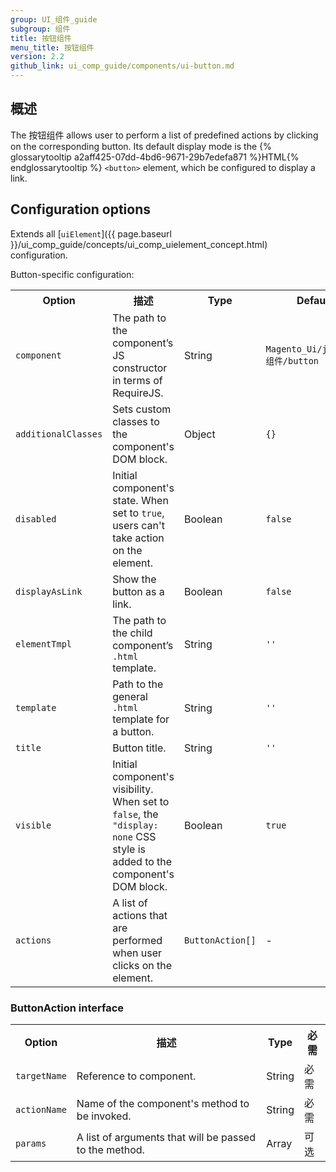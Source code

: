 ```yaml
---
group: UI_组件_guide
subgroup: 组件
title: 按钮组件
menu_title: 按钮组件
version: 2.2
github_link: ui_comp_guide/components/ui-button.md
---
```


## 概述

The 按钮组件 allows user to perform a list of predefined actions by clicking on the corresponding button. Its default display mode is the {% glossarytooltip a2aff425-07dd-4bd6-9671-29b7edefa871 %}HTML{% endglossarytooltip %} `<button>` element, which be configured to display a link.

## Configuration options

Extends all [`uiElement`]({{ page.baseurl }}/ui_comp_guide/concepts/ui_comp_uielement_concept.html) configuration.

Button-specific configuration:

<table>
  <tr>
    <th>Option </th>
    <th>描述</th>
    <th>Type</th>
    <th>Default</th>
  </tr>
  <tr>
    <td><code>component</code></td>
    <td>The path to the component’s JS constructor in terms of RequireJS.</td>
    <td>String</td>
    <td><code>Magento_Ui/js/form/组件/button</code></td>
  </tr>
  <tr>
    <td><code>additionalClasses</code></td>
    <td>Sets custom classes to the component's DOM block.</td>
    <td>Object</td>
    <td><code>{}</code></td>
  </tr>
  <tr>
    <td><code>disabled</code></td>
    <td>Initial component's state. When set to <code>true</code>, users can't take action on the element.</td>
    <td>Boolean</td>
    <td><code>false</code></td>
  </tr>
  <tr>
    <td><code>displayAsLink</code></td>
    <td>Show the button as a link.</td>
    <td>Boolean</td>
    <td><code>false</code></td>
  </tr>
  <tr>
    <td><code>elementTmpl</code></td>
    <td>The path to the child component’s <code>.html</code> template.</td>
    <td>String</td>
    <td><code>''</code></td>
  </tr>
  <tr>
    <td><code>template</code></td>
    <td>Path to the general <code>.html</code> template for a button.</td>
    <td>String</td>
    <td><code>''</code></td>
  </tr>
  <tr>
    <td><code>title</code></td>
    <td>Button title.</td>
    <td>String</td>
    <td><code>''</code></td>
  </tr>
  <tr>
    <td><code>visible</code></td>
    <td>Initial component's visibility. When set to <code>false</code>, the <code>"display: none</code> CSS style is added to the component's DOM block.</td>
    <td>Boolean</td>
    <td><code>true</code></td>
  </tr>
  <tr>
    <td><code>actions</code></td>
    <td>A list of actions that are performed when user clicks on the element.</td>
    <td><code>ButtonAction[]</code></td>
    <td>-</td>
  </tr>
</table>

### ButtonAction interface

<table>
  <tr>
    <th>Option</th>
    <th>描述</th>
    <th>Type</th>
    <th>必需</th>
  </tr>
  <tr>
    <td><code>targetName</code></td>
    <td>Reference to component.</td>
    <td>String</td>
    <td>必需</td>
  </tr>
  <tr>
    <td><code>actionName</code></td>
    <td>Name of the component's method to be invoked.</td>
    <td>String</td>
    <td>必需</td>
  </tr>
  <tr>
    <td><code>params</code></td>
    <td>A list of arguments that will be passed to the method.</td>
    <td>Array</td>
    <td>可选</td>
  </tr>
</table>
